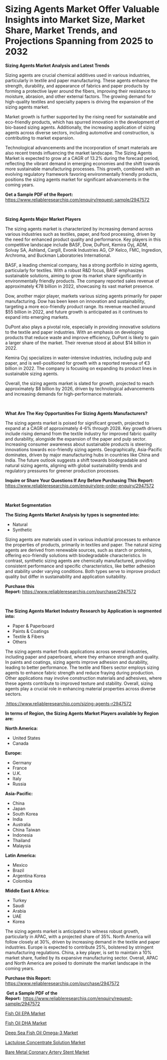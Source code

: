 <p><h1>Sizing Agents Market Offer Valuable Insights into Market Size, Market Share, Market Trends, and Projections Spanning from 2025 to 2032</h1></p><p><strong>Sizing Agents Market Analysis and Latest Trends</strong></p>
<p><p>Sizing agents are crucial chemical additives used in various industries, particularly in textile and paper manufacturing. These agents enhance the strength, durability, and appearance of fabrics and paper products by forming a protective layer around the fibers, improving their resistance to moisture, abrasion, and other external factors. The growing demand for high-quality textiles and specialty papers is driving the expansion of the sizing agents market.</p><p>Market growth is further supported by the rising need for sustainable and eco-friendly products, which has spurred innovation in the development of bio-based sizing agents. Additionally, the increasing application of sizing agents across diverse sectors, including automotive and construction, is contributing to market expansion. </p><p>Technological advancements and the incorporation of smart materials are also recent trends influencing the market landscape. The Sizing Agents Market is expected to grow at a CAGR of 13.2% during the forecast period, reflecting the vibrant demand in emerging economies and the shift towards more sustainable manufacturing processes. This growth, combined with an evolving regulatory framework favoring environmentally friendly products, positions the sizing agents market for significant advancements in the coming years.</p></p>
<p><strong>Get a Sample PDF of the Report:&nbsp;</strong> <a href="https://www.reliableresearchiq.com/enquiry/request-sample/2947572?utm_campaign=99&utm_medium=2&utm_source=Github&utm_content=ia&utm_term=12032025&utm_id=sizing-agents">https://www.reliableresearchiq.com/enquiry/request-sample/2947572</a></p>
<p>&nbsp;</p>
<p><strong>Sizing Agents Major Market Players</strong></p>
<p><p>The sizing agents market is characterized by increasing demand across various industries such as textiles, paper, and food processing, driven by the need for enhanced product quality and performance. Key players in this competitive landscape include BASF, Dow, DuPont, Kemira Oyj, ADM, Solvay SA, Ashland, Cargill, Evonik Industries AG, CP Kelco, FMC, Ingredion, Archroma, and Buckman Laboratories International.</p><p>BASF, a leading chemical company, has a strong portfolio in sizing agents, particularly for textiles. With a robust R&D focus, BASF emphasizes sustainable solutions, aiming to grow its market share significantly in environmentally friendly products. The company reported sales revenue of approximately €78 billion in 2022, showcasing its vast market presence.</p><p>Dow, another major player, markets various sizing agents primarily for paper manufacturing. Dow has been keen on innovation and sustainability, targeting a more eco-friendly product range. Its revenue reached around $55 billion in 2022, and future growth is anticipated as it continues to expand into emerging markets.</p><p>DuPont also plays a pivotal role, especially in providing innovative solutions to the textile and paper industries. With an emphasis on developing products that reduce waste and improve efficiency, DuPont is likely to gain a larger share of the market. Their revenue stood at about $14 billion in 2022.</p><p>Kemira Oyj specializes in water-intensive industries, including pulp and paper, and is well-positioned for growth with a reported revenue of €3 billion in 2022. The company is focusing on expanding its product lines in sustainable sizing agents.</p><p>Overall, the sizing agents market is slated for growth, projected to reach approximately $8 billion by 2026, driven by technological advancements and increasing demands for high-performance materials.</p></p>
<p>&nbsp;</p>
<p><strong>What Are The Key Opportunities For Sizing Agents Manufacturers?</strong></p>
<p><p>The sizing agents market is poised for significant growth, projected to expand at a CAGR of approximately 4-6% through 2028. Key growth drivers include rising demand from the textile industry for improved fabric quality and durability, alongside the expansion of the paper and pulp sector. Increasing consumer awareness about sustainable products is steering innovations towards eco-friendly sizing agents. Geographically, Asia-Pacific dominates, driven by major manufacturing hubs in countries like China and India. The future outlook suggests a shift towards biodegradable and natural sizing agents, aligning with global sustainability trends and regulatory pressures for greener production processes.</p></p>
<p><strong>Inquire or Share Your Questions If Any Before Purchasing This Report:</strong> <a href="https://www.reliableresearchiq.com/enquiry/pre-order-enquiry/2947572?utm_campaign=99&utm_medium=2&utm_source=Github&utm_content=ia&utm_term=12032025&utm_id=sizing-agents">https://www.reliableresearchiq.com/enquiry/pre-order-enquiry/2947572</a></p>
<p>&nbsp;</p>
<p><strong>Market Segmentation</strong></p>
<p><strong>The Sizing Agents Market Analysis by types is segmented into:</strong></p>
<p><ul><li>Natural</li><li>Synthetic</li></ul></p>
<p><p>Sizing agents are materials used in various industrial processes to enhance the properties of products, primarily in textiles and paper. The natural sizing agents are derived from renewable sources, such as starch or proteins, offering eco-friendly solutions with biodegradable characteristics. In contrast, synthetic sizing agents are chemically manufactured, providing consistent performance and specific characteristics, like better adhesion and stability under varying conditions. Both types serve to improve product quality but differ in sustainability and application suitability.</p></p>
<p><strong>Purchase this Report:&nbsp;</strong><a href="https://www.reliableresearchiq.com/purchase/2947572?utm_campaign=99&utm_medium=2&utm_source=Github&utm_content=ia&utm_term=12032025&utm_id=sizing-agents">https://www.reliableresearchiq.com/purchase/2947572</a></p>
<p>&nbsp;</p>
<p><strong>The Sizing Agents Market Industry Research by Application is segmented into:</strong></p>
<p><ul><li>Paper & Paperboard</li><li>Paints & Coatings</li><li>Textile & Fibers</li><li>Others</li></ul></p>
<p><p>The sizing agents market finds applications across several industries, including paper and paperboard, where they enhance strength and quality. In paints and coatings, sizing agents improve adhesion and durability, leading to better performance. The textile and fibers sector employs sizing agents to enhance fabric strength and reduce fraying during production. Other applications may involve construction materials and adhesives, where these agents contribute to improved texture and stability. Overall, sizing agents play a crucial role in enhancing material properties across diverse sectors.</p></p>
<p><a href="https://www.reliableresearchiq.com/sizing-agents-r2947572?utm_campaign=99&utm_medium=2&utm_source=Github&utm_content=ia&utm_term=12032025&utm_id=sizing-agents">&nbsp;https://www.reliableresearchiq.com/sizing-agents-r2947572</a></p>
<p><strong>In terms of Region, the Sizing Agents Market Players available by Region are:</strong></p>
<p>
    <p> <strong> North America: </strong>
        <ul>
            <li>United States</li>
            <li>Canada</li>
        </ul>
        </p> 
    <p> <strong> Europe: </strong>
        <ul>
            <li>Germany</li>
            <li>France</li>
            <li>U.K.</li>
            <li>Italy</li>
            <li>Russia</li>
        </ul>
        </p> 
    <p> <strong> Asia-Pacific: </strong>
        <ul>
            <li>China</li>
            <li>Japan</li>
            <li>South Korea</li>
            <li>India</li>
            <li>Australia</li>
            <li>China Taiwan</li>
            <li>Indonesia</li>
            <li>Thailand</li>
            <li>Malaysia</li>
        </ul>
        </p> 
    <p> <strong> Latin America: </strong>
        <ul>
            <li>Mexico</li>
            <li>Brazil</li>
            <li>Argentina Korea</li>
            <li>Colombia</li>
        </ul>
        </p> 
    <p> <strong> Middle East & Africa: </strong>
        <ul>
            <li>Turkey</li>
            <li>Saudi</li>
            <li>Arabia</li>
            <li>UAE</li>
            <li>Korea</li>
        </ul>
    </p>
    </p>
<p><p>The sizing agents market is anticipated to witness robust growth, particularly in APAC, with a projected share of 35%. North America will follow closely at 30%, driven by increasing demand in the textile and paper industries. Europe is expected to contribute 25%, bolstered by stringent manufacturing regulations. China, a key player, is set to maintain a 10% market share, fueled by its expansive manufacturing sector. Overall, APAC and North America are poised to dominate the market landscape in the coming years.</p></p>
<p><strong>Purchase this Report: </strong><a href="https://www.reliableresearchiq.com/purchase/2947572?utm_campaign=99&utm_medium=2&utm_source=Github&utm_content=ia&utm_term=12032025&utm_id=sizing-agents">https://www.reliableresearchiq.com/purchase/2947572</a></p>
<p>&nbsp;<strong>Get a Sample PDF of the Report:&nbsp;&nbsp;</strong><a href="https://www.reliableresearchiq.com/enquiry/request-sample/2947572?utm_campaign=99&utm_medium=2&utm_source=Github&utm_content=ia&utm_term=12032025&utm_id=sizing-agents">https://www.reliableresearchiq.com/enquiry/request-sample/2947572</a></p>
<p><strong></strong></p>
<p><p><a href="https://github.com/maclarensidney/Market-Research-Report-List-1/blob/main/fish-oil-epa-market.md?utm_campaign=99&utm_medium=2&utm_source=Github&utm_content=ia&utm_term=12032025&utm_id=sizing-agents">Fish Oil EPA Market</a></p><p><a href="https://github.com/joannesouthgate/Market-Research-Report-List-5/blob/main/fish-oil-dha-market.md?utm_campaign=99&utm_medium=2&utm_source=Github&utm_content=ia&utm_term=12032025&utm_id=sizing-agents">Fish Oil DHA Market</a></p><p><a href="https://github.com/sofayahoo2023/Market-Research-Report-List-7/blob/main/deep-sea-fish-oil-omega-3-market.md?utm_campaign=99&utm_medium=2&utm_source=Github&utm_content=ia&utm_term=12032025&utm_id=sizing-agents">Deep Sea Fish Oil Omega-3 Market</a></p><p><a href="https://github.com/DianaWilson796/Market-Research-Report-List-1/blob/main/lactulose-concentrate-solution-market.md?utm_campaign=99&utm_medium=2&utm_source=Github&utm_content=ia&utm_term=12032025&utm_id=sizing-agents">Lactulose Concentrate Solution Market</a></p><p><a href="https://github.com/wwwkeltoum/Market-Research-Report-List-5/blob/main/bare-metal-coronary-artery-stent-market.md?utm_campaign=99&utm_medium=2&utm_source=Github&utm_content=ia&utm_term=12032025&utm_id=sizing-agents">Bare Metal Coronary Artery Stent Market</a></p></p>